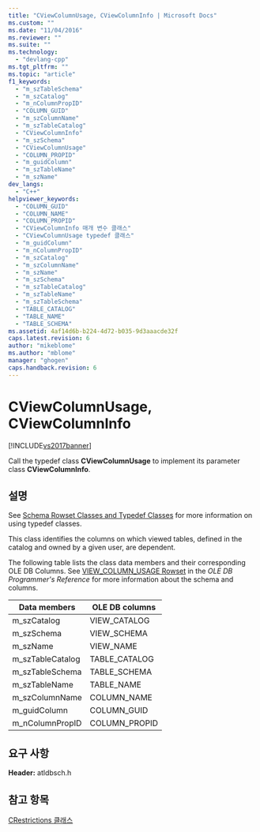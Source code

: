 ```yaml
---
title: "CViewColumnUsage, CViewColumnInfo | Microsoft Docs"
ms.custom: ""
ms.date: "11/04/2016"
ms.reviewer: ""
ms.suite: ""
ms.technology: 
  - "devlang-cpp"
ms.tgt_pltfrm: ""
ms.topic: "article"
f1_keywords: 
  - "m_szTableSchema"
  - "m_szCatalog"
  - "m_nColumnPropID"
  - "COLUMN_GUID"
  - "m_szColumnName"
  - "m_szTableCatalog"
  - "CViewColumnInfo"
  - "m_szSchema"
  - "CViewColumnUsage"
  - "COLUMN_PROPID"
  - "m_guidColumn"
  - "m_szTableName"
  - "m_szName"
dev_langs: 
  - "C++"
helpviewer_keywords: 
  - "COLUMN_GUID"
  - "COLUMN_NAME"
  - "COLUMN_PROPID"
  - "CViewColumnInfo 매개 변수 클래스"
  - "CViewColumnUsage typedef 클래스"
  - "m_guidColumn"
  - "m_nColumnPropID"
  - "m_szCatalog"
  - "m_szColumnName"
  - "m_szName"
  - "m_szSchema"
  - "m_szTableCatalog"
  - "m_szTableName"
  - "m_szTableSchema"
  - "TABLE_CATALOG"
  - "TABLE_NAME"
  - "TABLE_SCHEMA"
ms.assetid: 4af14d6b-b224-4d72-b035-9d3aaacde32f
caps.latest.revision: 6
author: "mikeblome"
ms.author: "mblome"
manager: "ghogen"
caps.handback.revision: 6
---
```

# CViewColumnUsage, CViewColumnInfo
[!INCLUDE[vs2017banner](../../assembler/inline/includes/vs2017banner.md)]

Call the typedef class **CViewColumnUsage** to implement its parameter class **CViewColumnInfo**.  
  
## 설명  
 See [Schema Rowset Classes and Typedef Classes](../../data/oledb/schema-rowset-classes-and-typedef-classes.md) for more information on using typedef classes.  
  
 This class identifies the columns on which viewed tables, defined in the catalog and owned by a given user, are dependent.  
  
 The following table lists the class data members and their corresponding OLE DB Columns.  See [VIEW\_COLUMN\_USAGE Rowset](https://msdn.microsoft.com/en-us/library/ms714896.aspx) in the *OLE DB Programmer's Reference* for more information about the schema and columns.  
  
|Data members|OLE DB columns|  
|------------------|--------------------|  
|m\_szCatalog|VIEW\_CATALOG|  
|m\_szSchema|VIEW\_SCHEMA|  
|m\_szName|VIEW\_NAME|  
|m\_szTableCatalog|TABLE\_CATALOG|  
|m\_szTableSchema|TABLE\_SCHEMA|  
|m\_szTableName|TABLE\_NAME|  
|m\_szColumnName|COLUMN\_NAME|  
|m\_guidColumn|COLUMN\_GUID|  
|m\_nColumnPropID|COLUMN\_PROPID|  
  
## 요구 사항  
 **Header:** atldbsch.h  
  
## 참고 항목  
 [CRestrictions 클래스](../../data/oledb/crestrictions-class.md)